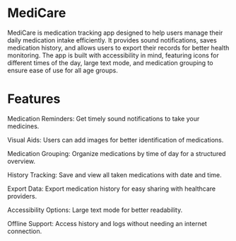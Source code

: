 # MediCare

MediCare is medication tracking app designed to help users manage their daily medication intake efficiently. It provides sound notifications, saves medication history, and allows users to export their records for better health monitoring. The app is built with accessibility in mind, featuring icons for different times of the day, large text mode, and medication grouping to ensure ease of use for all age groups.

# Features

Medication Reminders: Get timely sound notifications to take your medicines.

Visual Aids: Users can add images for better identification of medications.

Medication Grouping: Organize medications by time of day for a structured overview.

History Tracking: Save and view all taken medications with date and time.

Export Data: Export medication history for easy sharing with healthcare providers.

Accessibility Options: Large text mode for better readability.

Offline Support: Access history and logs without needing an internet connection.
